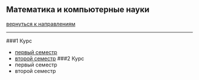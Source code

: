 ## Математика и компьютерные науки
[вернуться к направлениям](README.md)
***
###1 Курс
+ [первый семестр]()
+ [второй семестр]()
###2 Курс
+ первый семестр
+ второй семестр